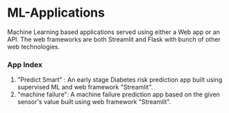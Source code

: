 # ML-Applications
Machine Learning based applications served using either a Web app or an API. The web frameworks are both Streamlit and Flask with bunch of other web technologies. 

### App Index
1. "Predict Smart" : An early stage Diabetes risk prediction app built using supervised ML and web framework "Streamlit".
2. "machine failure": A machine failure prediction app based on the given sensor's value built using web framework "Streamlit".
